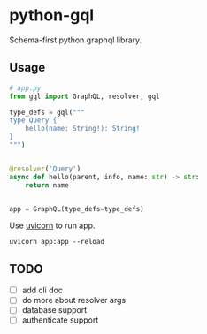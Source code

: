# python-gql

Schema-first python graphql library.

## Usage

```python
# app.py
from gql import GraphQL, resolver, gql

type_defs = gql("""
type Query {
    hello(name: String!): String!
}
""")


@resolver('Query')
async def hello(parent, info, name: str) -> str:
    return name


app = GraphQL(type_defs=type_defs)
```

Use [uvicorn](https://www.uvicorn.org) to run app.

`uvicorn app:app --reload`

## TODO

- [ ] add cli doc
- [ ] do more about resolver args
- [ ] database support
- [ ] authenticate support